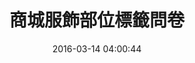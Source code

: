 ---
layout: inner
position: right
title: '商城服飾部位標籤問卷'
date: '2016-03-14 04:00:44'
categories: development
project_role: code
tags: HTML CSS JavaScript PHP Webix R Python
featured_image: 'img/posts/cover-partstagging.jpg'
project_link: 'http://github.com/cslin0915/itPartsTagging2'
button_icon: 'github'
button_text: '查看專案'
website_link: 'http://mmnet.iis.sinica.edu.tw/~cslin/it_parts_tagging2/index.phtml'
website_text: '瀏覽網站'
data_link: ''
data_text: '資料檢視'
lead_text: '對線上遊戲的各式商城物品，進行服飾部位的文字標籤。'
---